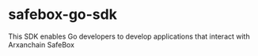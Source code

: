 # safebox-go-sdk
This SDK enables Go developers to develop applications that interact with Arxanchain SafeBox
